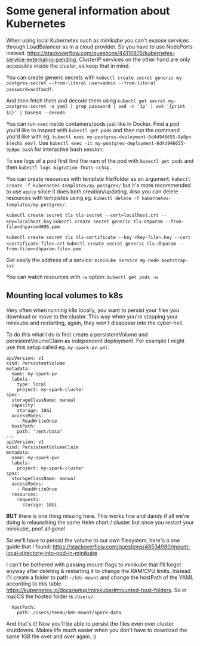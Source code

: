 # Some general information about Kubernetes

When using local Kubernetes such as minikube you can't expose services through LoadBalancer as in a cloud provider. So you have to use NodePorts instead. https://stackoverflow.com/questions/44110876/kubernetes-service-external-ip-pending. ClusterIP services on the other hand are only accessible inside the cluster, so keep that in mind.

You can create generic secrets with `kubectl create secret generic my-postgres-secret --from-literal user=admin --from-literal password=asdfasdf`.

And then fetch them and decode them using `kubectl get secret my-postgres-secret -o yaml | grep password | sed -n '1p' | awk '{print $2}' | base64 --decode`.

You can run `exec` inside containers/pods just like in Docker. Find a pod you'd like to inspect with `kubectl get pods` and then run the command you'd like with eg. `kubectl exec my-postgres-deployment-6d4d946655-9p8pn $(echo env)`. Use `kubectl exec -it my-postgres-deployment-6d4d946655-9p8pn bash` for interactive bash session.

To see logs of a pod first find the nam of the pod with `kubectl get pods` and then `kubectl logs migration-f6xts-cc54p`.

You can create resources with template file/folder as an argument: `kubectl create -f kubernetes-templates/my-postgres/` but it's more recommended to use `apply` since it does both creation/updating. Also you can delete resources with templates using eg. `kubectl delete -f kubernetes-templates/my-postgres/`.

`kubectl create secret tls tls-secret --cert=localhost.crt --key=localhost.key`
`kubectl create secret generic tls-dhparam --from-file=dhparam4096.pem`

`kubectl create secret tls tls-certificate --key <key-file>.key --cert <certificate-file>.crt`
`kubectl create secret generic tls-dhparam --from-file=<dhparam-file>.pem`

Get easily the address of a service:
`minikube service my-node-bootstrap-svc`

You can watch resources with `-w` option:
`kubectl get pods -w`

## Mounting local volumes to k8s

Very often when running k8s locally, you want to persist your files you download or move to the cluster. This way when you're stopping your minikube and restarting, again, they won't disappear into the cyber-hell.

To do this what I do is first create a persistentVolume and persistentVolumeClaim as independent deployment. For example I might use this setup called eg. `my-spark-pv.yml`:

```
apiVersion: v1
kind: PersistentVolume
metadata:
  name: my-spark-pv
  labels:
    type: local
    project: my-spark-cluster
spec:
  storageClassName: manual
  capacity:
    storage: 10Gi
  accessModes:
    - ReadWriteOnce
  hostPath:
    path: "/mnt/data"
---
apiVersion: v1
kind: PersistentVolumeClaim
metadata:
  name: my-spark-pvc
  labels:
    project: my-spark-cluster
spec:
  storageClassName: manual
  accessModes:
    - ReadWriteOnce
  resources:
    requests:
      storage: 10Gi
```

**BUT** there is one thing missing here. This works fine and dandy if all we're doing is relaunching the same Helm chart / cluster but once you restart your minikube, poof all gone!

So we'll have to persist the volume to our own filesystem, here's a one guide that I found: https://stackoverflow.com/questions/48534980/mount-local-directory-into-pod-in-minikube

I can't be bothered with passing mount-flags to minikube that I'll forget anyway after deleting & restarting it to change the RAM/CPU limits. Instead I'll create a folder to path `~/k8s-mount` and change the hostPath of the YAML according to this table https://kubernetes.io/docs/setup/minikube/#mounted-host-folders. So in macOS the hosted folder is `/Users/`:
```
  hostPath:
    path: /Users/teemu/k8s-mount/spark-data
```

And that's it! Now you'll be able to persist the files even over cluster shutdowns. Makes life much easier when you don't have to download the same 1GB file over and over again. :)